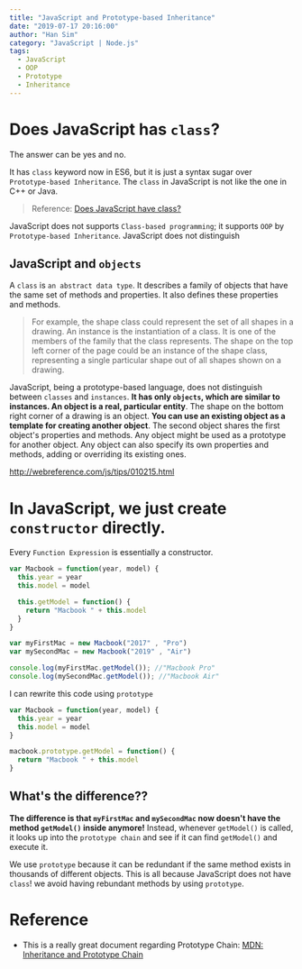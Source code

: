 ```yaml
---
title: "JavaScript and Prototype-based Inheritance"
date: "2019-07-17 20:16:00"
author: "Han Sim"
category: "JavaScript | Node.js"
tags:
  - JavaScript
  - OOP
  - Prototype
  - Inheritance
---
```


# Does JavaScript has `class`?

The answer can be yes and no.

It has `class` keyword now in ES6, but it is just a syntax sugar over `Prototype-based Inheritance`. The `class` in JavaScript is not like the one in C++ or Java.

> Reference: [Does JavaScript have class?](https://www.google.com/search?q=JavaScript+does+not+have+class+quora&rlz=1C5CHFA_enCA796CA797&oq=JavaScript+does+not+have+class+quora&aqs=chrome..69i57.5374j0j7&sourceid=chrome&ie=UTF-8)

JavaScript does not supports `Class-based programming`; it supports `OOP` by `Prototype-based Inheritance`. JavaScript does not distinguish

## JavaScript and `objects`

A `class` is `an abstract data type`. It describes a family of objects that have the same set of methods and properties. It also defines these properties and methods.

> For example, the shape class could represent the set of all shapes in a drawing. An instance is the instantiation of a class. It is one of the members of the family that the class represents. The shape on the top left corner of the page could be an instance of the shape class, representing a single particular shape out of all shapes shown on a drawing.

JavaScript, being a prototype-based language, does not distinguish between `classes` and `instances`. **It has only `objects`, which are similar to instances. An object is a real, particular entity**. The shape on the bottom right corner of a drawing is an object. **You can use an existing object as a template for creating another object**. The second object shares the first object's properties and methods. Any object might be used as a prototype for another object. Any object can also specify its own properties and methods, adding or overriding its existing ones.

http://webreference.com/js/tips/010215.html

# In JavaScript, we just create `constructor` directly.

Every `Function Expression` is essentially a constructor.

```JavaScript
var Macbook = function(year, model) {
  this.year = year
  this.model = model

  this.getModel = function() {
    return "Macbook " + this.model
  }
}

var myFirstMac = new Macbook("2017" , "Pro")
var mySecondMac = new Macbook("2019" , "Air")

console.log(myFirstMac.getModel()); //"Macbook Pro"
console.log(mySecondMac.getModel()); //"Macbook Air"
```

I can rewrite this code using `prototype`

```JavaScript
var Macbook = function(year, model) {
  this.year = year
  this.model = model
}

macbook.prototype.getModel = function() {
  return "Macbook " + this.model
}
```

## What's the difference??

**The difference is that `myFirstMac` and `mySecondMac` now doesn't have the method `getModel()` inside anymore!** Instead, whenever `getModel()` is called, it looks up into the `prototype chain` and see if it can find `getModel()` and execute it.

We use `prototype` because it can be redundant if the same method exists in thousands of different objects. This is all because JavaScript does not have `class`! we avoid having rebundant methods by using `prototype`.

# Reference

- This is a really great document regarding Prototype Chain: [MDN: Inheritance and Prototype Chain](https://developer.mozilla.org/en-US/docs/Web/JavaScript/Inheritance_and_the_prototype_chain)